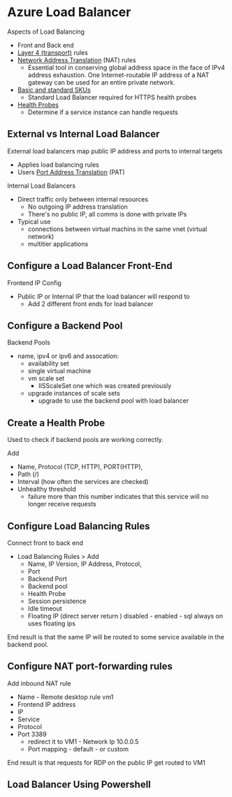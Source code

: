 # Azure Load Balancer

Aspects of Load Balancing
* Front and Back end
* [Layer 4 (transport)](https://en.wikipedia.org/wiki/OSI_model#Layer_4:_Transport_Layer) rules
* [Network Address Translation](https://www.wikiwand.com/en/Network_address_translation) (NAT) rules
  * Essential tool in conserving global address space in the face of IPv4 address exhaustion. One Internet-routable IP address of a NAT gateway can be used for an entire private network.
* [Basic and standard SKUs](https://docs.microsoft.com/en-us/azure/load-balancer/concepts-limitations#skus)
  * Standard Load Balancer required for HTTPS health probes
* [Health Probes](https://docs.microsoft.com/en-us/azure/load-balancer/load-balancer-custom-probe-overview)
  * Determine if a service instance can handle requests

## External vs Internal Load Balancer

External load balancers map public IP address and ports to internal targets
* Applies load balancing rules
* Users [Port Address Translation](https://infra.engineer/azure/47-azure-nat-and-pat-through-load-balancer) (PAT)

Internal Load Balancers
* Direct traffic only between internal resources
  * No outgoing IP address translation
  * There's no public IP, all comms is done with private IPs 
* Typical use
  * connections between virtual machins in the same vnet (virtual network)
  * multitier applications

## Configure a Load Balancer Front-End

Frontend IP Config
* Public IP or Internal IP that the load balancer will respond to
  * Add 2 different front ends for load balancer

## Configure a Backend Pool

Backend Pools
* name, ipv4 or ipv6 and assocation:
  * availability set
  * single virtual machine
  * vm scale set
    * IISScaleSet one which was created previously
  * upgrade instances of scale sets
    * upgrade to use the backend pool with load balancer

## Create a Health Probe

Used to check if backend pools are working correctly.

Add
* Name, Protocol (TCP, HTTP), PORT(HTTP), 
* Path (/)
* Interval (how often the services are checked) 
* Unhealthy threshold
  * failure more than this number indicates that this service will no longer receive requests

## Configure Load Balancing Rules

Connect front to back end
* Load Balancing Rules > Add
  * Name, IP Version, IP Address, Protocol, 
  * Port
  * Backend Port
  * Backend pool
  * Health Probe
  * Session persistence
  * Idle timeout
  * Floating IP (direct server return ) disabled - enabled - sql always on uses floating ips

End result is that the same IP will be routed to some service available in the backend pool.

## Configure NAT port-forwarding rules

Add inbound NAT rule
* Name - Remote desktop rule vm1
* Frontend IP address
* IP
* Service
* Protocol
* Port 3389
  * redirect it to VM1 - Network Ip 10.0.0.5
  * Port mapping - default - or custom

End result is that requests for RDP on the public IP get routed to VM1

## Load Balancer Using Powershell








